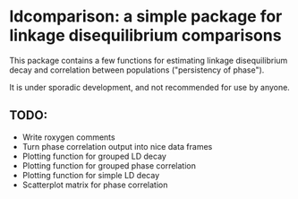 # ldcomparison: a simple package for linkage disequilibrium comparisons


This package contains a few functions for estimating linkage disequilibrium
decay and correlation between populations ("persistency of phase").

It is under sporadic development, and not recommended for use by anyone.


## TODO:

* Write roxygen comments
* Turn phase correlation output into nice data frames
* Plotting function for grouped LD decay
* Plotting function for grouped phase correlation
* Plotting function for simple LD decay
* Scatterplot matrix for phase correlation
